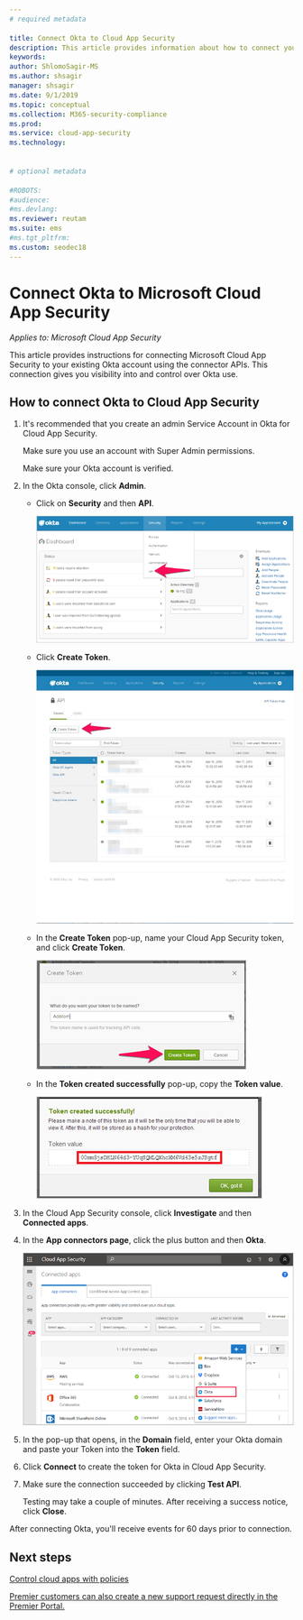 ```yaml
---
# required metadata

title: Connect Okta to Cloud App Security
description: This article provides information about how to connect your Okta to Cloud App Security using the API connector for visibility and control over use.
keywords:
author: ShlomoSagir-MS
ms.author: shsagir
manager: shsagir
ms.date: 9/1/2019
ms.topic: conceptual
ms.collection: M365-security-compliance
ms.prod:
ms.service: cloud-app-security
ms.technology:


# optional metadata

#ROBOTS:
#audience:
#ms.devlang:
ms.reviewer: reutam
ms.suite: ems
#ms.tgt_pltfrm:
ms.custom: seodec18
---
```

# Connect Okta to Microsoft Cloud App Security

*Applies to: Microsoft Cloud App Security*

This article provides instructions for connecting Microsoft Cloud App Security to your existing Okta account using the connector APIs. This connection gives you visibility into and control over Okta use.

## How to connect Okta to Cloud App Security

1. It's recommended that you create an admin Service Account in Okta for Cloud App Security.

    Make sure you use an account with Super Admin permissions.

    Make sure your Okta account is verified.

1. In the Okta console, click **Admin**.

    - Click on **Security** and then **API**.

         ![Okta api](./media/okta-api.png "Okta api")

    - Click **Create Token**.

         ![Okta create token](./media/okta-createtoken.jpg "Okta create token")

    - In the **Create Token** pop-up, name your Cloud App Security token, and click **Create Token**.

         ![Okta token popup](./media/okta-token-popup.png "Okta token popup")

    - In the **Token created successfully** pop-up, copy the **Token value**.

         ![Okta token value](./media/okta-token-value.png "Okta token value")

1. In the Cloud App Security console, click **Investigate** and then **Connected apps**.

1. In the **App connectors page**, click the plus button and then **Okta**.

    ![connect Okta](./media/connect-okta.png "connect Okta")

1. In the pop-up that opens, in the **Domain** field, enter your Okta domain and paste your Token into the **Token** field.

1. Click **Connect** to create the token for Okta in Cloud App Security.

1. Make sure the connection succeeded by clicking **Test API**.

    Testing may take a couple of minutes. After receiving a success notice, click **Close**.

After connecting Okta, you'll receive events for 60 days prior to connection.

## Next steps

[Control cloud apps with policies](control-cloud-apps-with-policies.md)

[Premier customers can also create a new support request directly in the Premier Portal.](https://premier.microsoft.com/)
